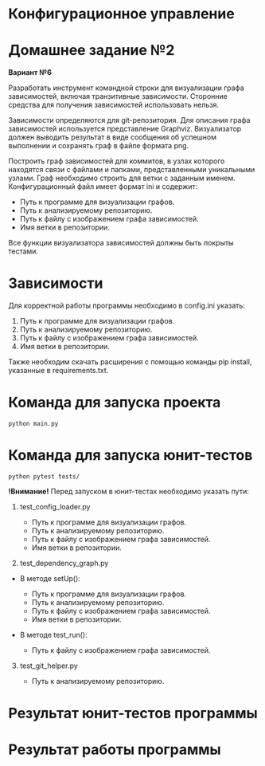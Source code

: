# Конфигурационное управление

# Домашнее задание №2

**Вариант №6**

Разработать инструмент командной строки для визуализации графа зависимостей, включая транзитивные зависимости. Сторонние средства для получения зависимостей использовать нельзя.

Зависимости определяются для git-репозитория. Для описания графа зависимостей используется представление Graphviz. Визуализатор должен выводить результат в виде сообщения об успешном выполнении и сохранять граф в файле формата png.

Построить граф зависимостей для коммитов, в узлах которого находятся
связи с файлами и папками, представленными уникальными узлами. Граф
необходимо строить для ветки с заданным именем.
Конфигурационный файл имеет формат ini и содержит:

* Путь к программе для визуализации графов.
* Путь к анализируемому репозиторию.
* Путь к файлу с изображением графа зависимостей.
* Имя ветки в репозитории.

Все функции визуализатора зависимостей должны быть покрыты тестами.

# Зависимости

Для корректной работы программы необходимо в config.ini указать:

1. Путь к программе для визуализации графов.
2. Путь к анализируемому репозиторию.
3. Путь к файлу с изображением графа зависимостей.
4. Имя ветки в репозитории.

Также необходим скачать расширения c помощью команды pip install, указанные в requirements.txt.

# Команда для запуска проекта
```
python main.py
```
# Команда для запуска юнит-тестов
```
python pytest tests/
```
**!Внимание!** Перед запуском в юнит-тестах необходимо указать пути:

1. test_config_loader.py
   
   * Путь к программе для визуализации графов.
   * Путь к анализируемому репозиторию.
   * Путь к файлу с изображением графа зависимостей.
   * Имя ветки в репозитории.
    
2. test_dependency_graph.py

 * В методе setUp():

   * Путь к программе для визуализации графов.
   * Путь к анализируемому репозиторию.
   * Путь к файлу с изображением графа зависимостей.
   * Имя ветки в репозитории.

 * В методе test_run():

   * Путь к файлу с изображением графа зависимостей.

3. test_git_helper.py

   * Путь к анализируемому репозиторию.

# Результат юнит-тестов программы



# Результат работы программы


